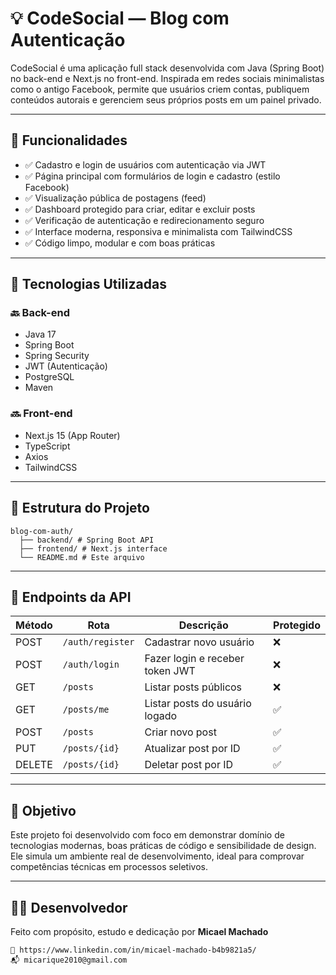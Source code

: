 # 💡 CodeSocial — Blog com Autenticação

CodeSocial é uma aplicação full stack desenvolvida com Java (Spring Boot) no back-end e Next.js no front-end. Inspirada em redes sociais minimalistas como o antigo Facebook, permite que usuários criem contas, publiquem conteúdos autorais e gerenciem seus próprios posts em um painel privado.

---

## 🚀 Funcionalidades

- ✅ Cadastro e login de usuários com autenticação via JWT
- ✅ Página principal com formulários de login e cadastro (estilo Facebook)
- ✅ Visualização pública de postagens (feed)
- ✅ Dashboard protegido para criar, editar e excluir posts
- ✅ Verificação de autenticação e redirecionamento seguro
- ✅ Interface moderna, responsiva e minimalista com TailwindCSS
- ✅ Código limpo, modular e com boas práticas

---

## 🧰 Tecnologias Utilizadas

### 🔙 Back-end
- Java 17
- Spring Boot 
- Spring Security
- JWT (Autenticação)
- PostgreSQL
- Maven

### 🔜 Front-end
- Next.js 15 (App Router)
- TypeScript
- Axios
- TailwindCSS

---

## 📂 Estrutura do Projeto
```
blog-com-auth/
  ├── backend/ # Spring Boot API
  ├── frontend/ # Next.js interface
  └── README.md # Este arquivo
```
---

## 🔗 Endpoints da API

| Método | Rota              | Descrição                        | Protegido |
|--------|-------------------|----------------------------------|-----------|
| POST   | `/auth/register`  | Cadastrar novo usuário           | ❌        |
| POST   | `/auth/login`     | Fazer login e receber token JWT | ❌        |
| GET    | `/posts`          | Listar posts públicos            | ❌        |
| GET    | `/posts/me`       | Listar posts do usuário logado   | ✅        |
| POST   | `/posts`          | Criar novo post                  | ✅        |
| PUT    | `/posts/{id}`     | Atualizar post por ID            | ✅        |
| DELETE | `/posts/{id}`     | Deletar post por ID              | ✅        |

---

## 🎯 Objetivo

Este projeto foi desenvolvido com foco em demonstrar domínio de tecnologias modernas, boas práticas de código e sensibilidade de design. Ele simula um ambiente real de desenvolvimento, ideal para comprovar competências técnicas em processos seletivos.

---

## 👩‍💻 Desenvolvedor

Feito com propósito, estudo e dedicação por **Micael Machado**  
```
🔗 https://www.linkedin.com/in/micael-machado-b4b9821a5/
📬 micarique2010@gmail.com
